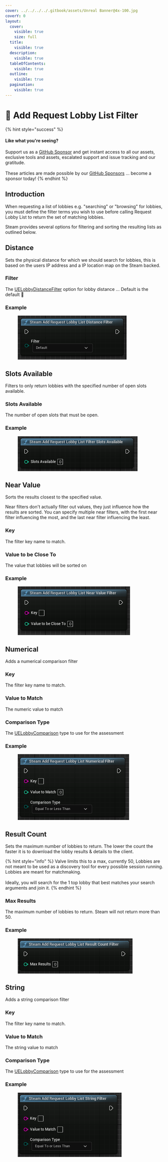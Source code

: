 ```yaml
---
cover: ../../../../.gitbook/assets/Unreal Banner@4x-100.jpg
coverY: 0
layout:
  cover:
    visible: true
    size: full
  title:
    visible: true
  description:
    visible: true
  tableOfContents:
    visible: true
  outline:
    visible: true
  pagination:
    visible: true
---
```


# 🔵 Add Request Lobby List Filter

{% hint style="success" %}
#### Like what you're seeing?

Support us as a [GitHub Sponsor](../../../../become-a-sponsor/) and get instant access to all our assets, exclusive tools and assets, escalated support and issue tracking and our gratitude.\
\
These articles are made possible by our [GitHub Sponsors](../../../../become-a-sponsor/) ... become a sponsor today!
{% endhint %}

## Introduction

When requesting a list of lobbies e.g. "searching" or "browsing" for lobbies, you must define the filter terms you wish to use before calling Request Lobby List to return the set of matching lobbies.

Steam provides several options for filtering and sorting the resulting lists as outlined below.

## Distance

Sets the physical distance for which we should search for lobbies, this is based on the users IP address and a IP location map on the Steam backed.

### Filter

The [UELobbyDistanceFilter](../enumerators/uelobbydistancefilter.md) option for lobby distance ... Default is the default 🤔

### Example

<figure><img src="../../../../.gitbook/assets/image (2) (1) (1) (1) (1) (1) (1).png" alt=""><figcaption></figcaption></figure>

## Slots Available

Filters to only return lobbies with the specified number of open slots available.

### Slots Available

The number of open slots that must be open.

### Example

<figure><img src="../../../../.gitbook/assets/image (6) (1) (1) (1) (1) (1) (1).png" alt=""><figcaption></figcaption></figure>

## Near Value

Sorts the results closest to the specified value.

Near filters don't actually filter out values, they just influence how the results are sorted. You can specify multiple near filters, with the first near filter influencing the most, and the last near filter influencing the least.

### Key

The filter key name to match.&#x20;

### Value to be Close To

The value that lobbies will be sorted on

### Example

<figure><img src="../../../../.gitbook/assets/image (7) (1) (1) (1) (1) (1) (1).png" alt=""><figcaption></figcaption></figure>

## Numerical

Adds a numerical comparison filter

### Key

The filter key name to match.

### Value to Match

The numeric value to match

### Comparison Type

The [UELobbyComparison](../enumerators/uelobbycomparison.md) type to use for the assessment

### Example

<figure><img src="../../../../.gitbook/assets/image (8) (1) (1) (1) (1) (1).png" alt=""><figcaption></figcaption></figure>

## Result Count

Sets the maximum number of lobbies to return. The lower the count the faster it is to download the lobby results & details to the client.

{% hint style="info" %}
Valve limits this to a max, currently 50, Lobbies are not meant to be used as a discovery tool for every possible session running. Lobbies are meant for matchmaking. \
\
Ideally, you will search for the 1 top lobby that best matches your search arguments and join it.
{% endhint %}

### Max Results

The maximum number of lobbies to return. Steam will not return more than 50.

### Example

<figure><img src="../../../../.gitbook/assets/image (9) (1) (1) (1) (1) (1).png" alt=""><figcaption></figcaption></figure>

## String

Adds a string comparison filter

### Key

The filter key name to match.

### Value to Match

The string value to match

### Comparison Type

The [UELobbyComparison](../enumerators/uelobbycomparison.md) type to use for the assessment

### Example

<figure><img src="../../../../.gitbook/assets/image (10) (1) (1) (1) (1).png" alt=""><figcaption></figcaption></figure>
